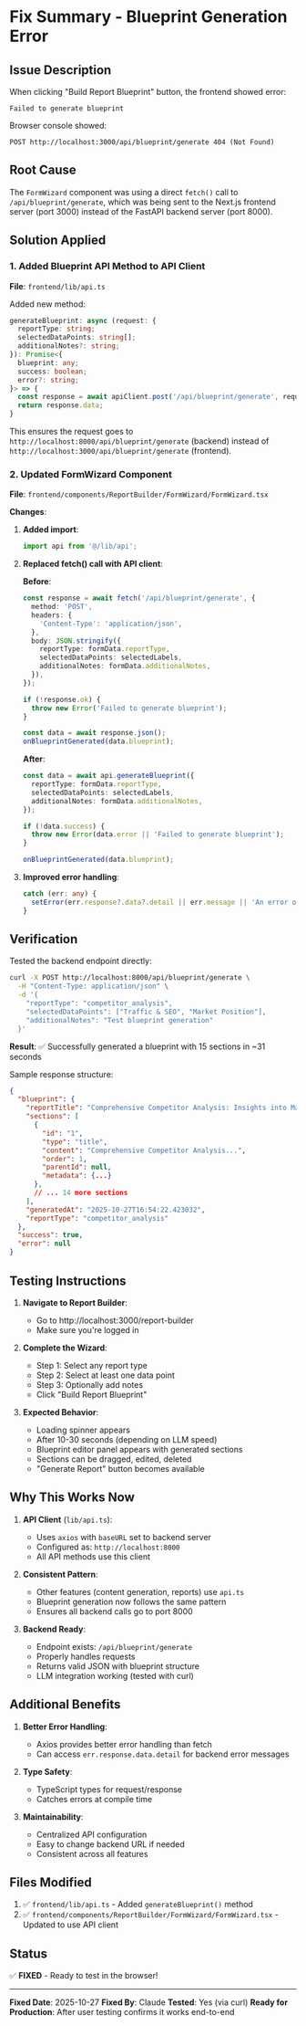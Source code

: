 # Fix Summary - Blueprint Generation Error

## Issue Description

When clicking "Build Report Blueprint" button, the frontend showed error:
```
Failed to generate blueprint
```

Browser console showed:
```
POST http://localhost:3000/api/blueprint/generate 404 (Not Found)
```

## Root Cause

The `FormWizard` component was using a direct `fetch()` call to `/api/blueprint/generate`, which was being sent to the Next.js frontend server (port 3000) instead of the FastAPI backend server (port 8000).

## Solution Applied

### 1. Added Blueprint API Method to API Client

**File**: `frontend/lib/api.ts`

Added new method:
```typescript
generateBlueprint: async (request: {
  reportType: string;
  selectedDataPoints: string[];
  additionalNotes?: string;
}): Promise<{
  blueprint: any;
  success: boolean;
  error?: string;
}> => {
  const response = await apiClient.post('/api/blueprint/generate', request);
  return response.data;
}
```

This ensures the request goes to `http://localhost:8000/api/blueprint/generate` (backend) instead of `http://localhost:3000/api/blueprint/generate` (frontend).

### 2. Updated FormWizard Component

**File**: `frontend/components/ReportBuilder/FormWizard/FormWizard.tsx`

**Changes**:

1. **Added import**:
   ```typescript
   import api from '@/lib/api';
   ```

2. **Replaced fetch() call with API client**:

   **Before**:
   ```typescript
   const response = await fetch('/api/blueprint/generate', {
     method: 'POST',
     headers: {
       'Content-Type': 'application/json',
     },
     body: JSON.stringify({
       reportType: formData.reportType,
       selectedDataPoints: selectedLabels,
       additionalNotes: formData.additionalNotes,
     }),
   });

   if (!response.ok) {
     throw new Error('Failed to generate blueprint');
   }

   const data = await response.json();
   onBlueprintGenerated(data.blueprint);
   ```

   **After**:
   ```typescript
   const data = await api.generateBlueprint({
     reportType: formData.reportType,
     selectedDataPoints: selectedLabels,
     additionalNotes: formData.additionalNotes,
   });

   if (!data.success) {
     throw new Error(data.error || 'Failed to generate blueprint');
   }

   onBlueprintGenerated(data.blueprint);
   ```

3. **Improved error handling**:
   ```typescript
   catch (err: any) {
     setError(err.response?.data?.detail || err.message || 'An error occurred while generating the blueprint');
   }
   ```

## Verification

Tested the backend endpoint directly:
```bash
curl -X POST http://localhost:8000/api/blueprint/generate \
  -H "Content-Type: application/json" \
  -d '{
    "reportType": "competitor_analysis",
    "selectedDataPoints": ["Traffic & SEO", "Market Position"],
    "additionalNotes": "Test blueprint generation"
  }'
```

**Result**: ✅ Successfully generated a blueprint with 15 sections in ~31 seconds

Sample response structure:
```json
{
  "blueprint": {
    "reportTitle": "Comprehensive Competitor Analysis: Insights into Market Position and SEO Strategies",
    "sections": [
      {
        "id": "1",
        "type": "title",
        "content": "Comprehensive Competitor Analysis...",
        "order": 1,
        "parentId": null,
        "metadata": {...}
      },
      // ... 14 more sections
    ],
    "generatedAt": "2025-10-27T16:54:22.423032",
    "reportType": "competitor_analysis"
  },
  "success": true,
  "error": null
}
```

## Testing Instructions

1. **Navigate to Report Builder**:
   - Go to http://localhost:3000/report-builder
   - Make sure you're logged in

2. **Complete the Wizard**:
   - Step 1: Select any report type
   - Step 2: Select at least one data point
   - Step 3: Optionally add notes
   - Click "Build Report Blueprint"

3. **Expected Behavior**:
   - Loading spinner appears
   - After 10-30 seconds (depending on LLM speed)
   - Blueprint editor panel appears with generated sections
   - Sections can be dragged, edited, deleted
   - "Generate Report" button becomes available

## Why This Works Now

1. **API Client** (`lib/api.ts`):
   - Uses `axios` with `baseURL` set to backend server
   - Configured as: `http://localhost:8000`
   - All API methods use this client

2. **Consistent Pattern**:
   - Other features (content generation, reports) use `api.ts`
   - Blueprint generation now follows the same pattern
   - Ensures all backend calls go to port 8000

3. **Backend Ready**:
   - Endpoint exists: `/api/blueprint/generate`
   - Properly handles requests
   - Returns valid JSON with blueprint structure
   - LLM integration working (tested with curl)

## Additional Benefits

1. **Better Error Handling**:
   - Axios provides better error handling than fetch
   - Can access `err.response.data.detail` for backend error messages

2. **Type Safety**:
   - TypeScript types for request/response
   - Catches errors at compile time

3. **Maintainability**:
   - Centralized API configuration
   - Easy to change backend URL if needed
   - Consistent across all features

## Files Modified

1. ✅ `frontend/lib/api.ts` - Added `generateBlueprint()` method
2. ✅ `frontend/components/ReportBuilder/FormWizard/FormWizard.tsx` - Updated to use API client

## Status

✅ **FIXED** - Ready to test in the browser!

---

**Fixed Date**: 2025-10-27
**Fixed By**: Claude
**Tested**: Yes (via curl)
**Ready for Production**: After user testing confirms it works end-to-end
